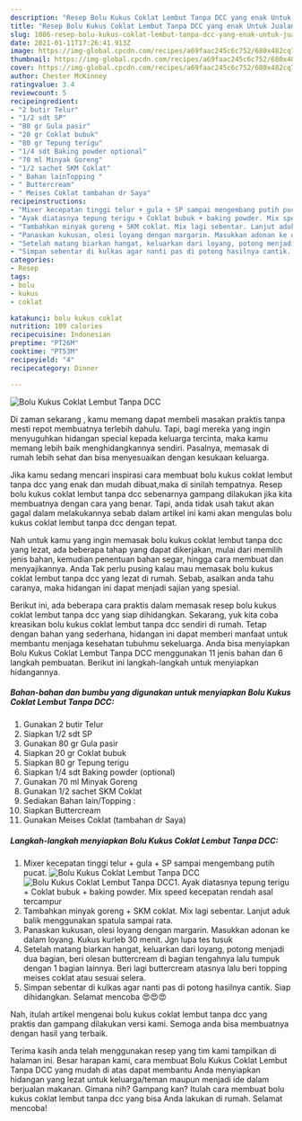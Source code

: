 ```yaml
---
description: "Resep Bolu Kukus Coklat Lembut Tanpa DCC yang enak Untuk Jualan"
title: "Resep Bolu Kukus Coklat Lembut Tanpa DCC yang enak Untuk Jualan"
slug: 1086-resep-bolu-kukus-coklat-lembut-tanpa-dcc-yang-enak-untuk-jualan
date: 2021-01-11T17:26:41.913Z
image: https://img-global.cpcdn.com/recipes/a69faac245c6c752/680x482cq70/bolu-kukus-coklat-lembut-tanpa-dcc-foto-resep-utama.jpg
thumbnail: https://img-global.cpcdn.com/recipes/a69faac245c6c752/680x482cq70/bolu-kukus-coklat-lembut-tanpa-dcc-foto-resep-utama.jpg
cover: https://img-global.cpcdn.com/recipes/a69faac245c6c752/680x482cq70/bolu-kukus-coklat-lembut-tanpa-dcc-foto-resep-utama.jpg
author: Chester McKinney
ratingvalue: 3.4
reviewcount: 5
recipeingredient:
- "2 butir Telur"
- "1/2 sdt SP"
- "80 gr Gula pasir"
- "20 gr Coklat bubuk"
- "80 gr Tepung terigu"
- "1/4 sdt Baking powder optional"
- "70 ml Minyak Goreng"
- "1/2 sachet SKM Coklat"
- " Bahan lainTopping "
- " Buttercream"
- " Meises Coklat tambahan dr Saya"
recipeinstructions:
- "Mixer kecepatan tinggi telur + gula + SP sampai mengembang putih pucat."
- "Ayak diatasnya tepung terigu + Coklat bubuk + baking powder. Mix speed kecepatan rendah asal tercampur"
- "Tambahkan minyak goreng + SKM coklat. Mix lagi sebentar. Lanjut aduk balik menggunakan spatula sampai rata."
- "Panaskan kukusan, olesi loyang dengan margarin. Masukkan adonan ke dalam loyang. Kukus kurleb 30 menit. Jgn lupa tes tusuk"
- "Setelah matang biarkan hangat, keluarkan dari loyang, potong menjadi dua bagian, beri olesan buttercream di bagian tengahnya lalu tumpuk dengan 1 bagian lainnya. Beri lagi buttercream atasnya lalu beri topping meises coklat atau sesuai selera."
- "Simpan sebentar di kulkas agar nanti pas di potong hasilnya cantik. Siap dihidangkan. Selamat mencoba 😍😍😍"
categories:
- Resep
tags:
- bolu
- kukus
- coklat

katakunci: bolu kukus coklat 
nutrition: 109 calories
recipecuisine: Indonesian
preptime: "PT26M"
cooktime: "PT53M"
recipeyield: "4"
recipecategory: Dinner

---
```



![Bolu Kukus Coklat Lembut Tanpa DCC](https://img-global.cpcdn.com/recipes/a69faac245c6c752/680x482cq70/bolu-kukus-coklat-lembut-tanpa-dcc-foto-resep-utama.jpg)

Di zaman  sekarang , kamu memang dapat membeli masakan praktis tanpa mesti repot membuatnya terlebih dahulu. Tapi, bagi mereka yang ingin menyuguhkan hidangan special kepada keluarga tercinta, maka kamu memang lebih baik menghidangkannya sendiri. Pasalnya, memasak di rumah lebih sehat dan bisa menyesuaikan dengan kesukaan keluarga.

Jika kamu sedang mencari inspirasi cara membuat bolu kukus coklat lembut tanpa dcc yang enak dan mudah dibuat,maka di sinilah tempatnya. Resep bolu kukus coklat lembut tanpa dcc  sebenarnya gampang dilakukan jika kita membuatnya dengan cara yang benar. Tapi, anda tidak usah takut akan gagal dalam melakukannya 
sebab dalam artikel ini kami akan mengulas bolu kukus coklat lembut tanpa dcc dengan tepat.  



Nah untuk kamu yang ingin memasak bolu kukus coklat lembut tanpa dcc yang lezat, ada beberapa tahap yang dapat dikerjakan, mulai dari memilih jenis bahan, kemudian penentuan bahan segar, hingga cara membuat dan menyajikannya. Anda Tak perlu pusing kalau mau memasak bolu kukus coklat lembut tanpa dcc yang lezat di rumah. Sebab, asalkan anda  tahu caranya, maka hidangan ini dapat menjadi sajian yang spesial.

Berikut ini, ada beberapa cara praktis  dalam memasak resep bolu kukus coklat lembut tanpa dcc yang siap dihidangkan. Sekarang, yuk kita coba kreasikan bolu kukus coklat lembut tanpa dcc sendiri di rumah. Tetap dengan bahan yang sederhana, hidangan ini dapat memberi manfaat untuk membantu menjaga kesehatan tubuhmu sekeluarga. Anda bisa menyiapkan Bolu Kukus Coklat Lembut Tanpa DCC menggunakan 11 jenis bahan dan 6 langkah pembuatan. Berikut ini langkah-langkah untuk menyiapkan hidangannya.

<!--inarticleads1-->

##### Bahan-bahan dan bumbu yang digunakan untuk menyiapkan Bolu Kukus Coklat Lembut Tanpa DCC:

1. Gunakan 2 butir Telur
1. Siapkan 1/2 sdt SP
1. Gunakan 80 gr Gula pasir
1. Siapkan 20 gr Coklat bubuk
1. Siapkan 80 gr Tepung terigu
1. Siapkan 1/4 sdt Baking powder (optional)
1. Gunakan 70 ml Minyak Goreng
1. Gunakan 1/2 sachet SKM Coklat
1. Sediakan  Bahan lain/Topping :
1. Siapkan  Buttercream
1. Gunakan  Meises Coklat (tambahan dr Saya)




<!--inarticleads2-->

##### Langkah-langkah menyiapkan Bolu Kukus Coklat Lembut Tanpa DCC:

1. Mixer kecepatan tinggi telur + gula + SP sampai mengembang putih pucat.
<img src="https://img-global.cpcdn.com/steps/35e975b8f3395ffd/160x128cq70/bolu-kukus-coklat-lembut-tanpa-dcc-langkah-memasak-1-foto.jpg" alt="Bolu Kukus Coklat Lembut Tanpa DCC"><img src="https://img-global.cpcdn.com/steps/74aaaa9e6bd73021/160x128cq70/bolu-kukus-coklat-lembut-tanpa-dcc-langkah-memasak-1-foto.jpg" alt="Bolu Kukus Coklat Lembut Tanpa DCC">1. Ayak diatasnya tepung terigu + Coklat bubuk + baking powder. Mix speed kecepatan rendah asal tercampur
1. Tambahkan minyak goreng + SKM coklat. Mix lagi sebentar. Lanjut aduk balik menggunakan spatula sampai rata.
1. Panaskan kukusan, olesi loyang dengan margarin. Masukkan adonan ke dalam loyang. Kukus kurleb 30 menit. Jgn lupa tes tusuk
1. Setelah matang biarkan hangat, keluarkan dari loyang, potong menjadi dua bagian, beri olesan buttercream di bagian tengahnya lalu tumpuk dengan 1 bagian lainnya. Beri lagi buttercream atasnya lalu beri topping meises coklat atau sesuai selera.
1. Simpan sebentar di kulkas agar nanti pas di potong hasilnya cantik. Siap dihidangkan. Selamat mencoba 😍😍😍




Nah, itulah artikel mengenai  bolu kukus coklat lembut tanpa dcc  yang praktis dan gampang dilakukan versi kami. Semoga anda bisa membuatnya dengan hasil yang terbaik. 

Terima kasih anda telah menggunakan resep yang tim kami tampilkan di halaman ini. Besar harapan kami, cara membuat  Bolu Kukus Coklat Lembut Tanpa DCC yang mudah di atas dapat membantu Anda menyiapkan hidangan yang lezat untuk keluarga/teman maupun menjadi ide dalam berjualan makanan. Gimana nih? Gampang kan? Itulah cara membuat bolu kukus coklat lembut tanpa dcc yang bisa Anda lakukan di rumah. Selamat mencoba!

